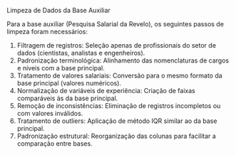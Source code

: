 Limpeza de Dados da Base Auxiliar

Para a base auxiliar (Pesquisa Salarial da Revelo), os seguintes passos de limpeza foram
necessários:

1. Filtragem de registros: Seleção apenas de profissionais do setor de dados (cientistas,
analistas e engenheiros).
2. Padronização terminológica: Alinhamento das nomenclaturas de cargos e níveis com a
base principal.
3. Tratamento de valores salariais: Conversão para o mesmo formato da base principal
(valores numéricos).
4. Normalização de variáveis de experiência: Criação de faixas comparáveis às da base
principal.
5. Remoção de inconsistências: Eliminação de registros incompletos ou com valores inválidos.
6. Tratamento de outliers: Aplicação de método IQR similar ao da base principal.
7. Padronização estrutural: Reorganização das colunas para facilitar a comparação entre
bases.


